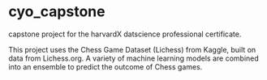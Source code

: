 # cyo_capstone
capstone project for the harvardX datscience professional certificate.

This project uses the Chess Game Dataset (Lichess) from Kaggle, built on data from Lichess.org.  A variety of machine learning models are combined into an ensemble to predict the outcome of Chess games.
